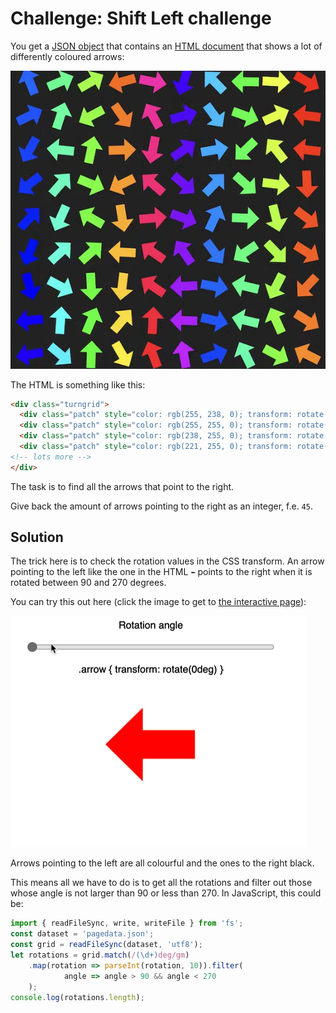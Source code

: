 # Challenge: Shift Left challenge

You get a [JSON object](dataset.json) that contains an [HTML document](gridpage.html) that shows a lot of differently coloured arrows:

![arrow grid with coloured arrows in all directions](arrows.png)

The HTML is something like this: 

```html
<div class="turngrid">
  <div class="patch" style="color: rgb(255, 238, 0); transform: rotate(200deg);">⬅</div>
  <div class="patch" style="color: rgb(255, 255, 0); transform: rotate(195deg);">⬅</div>
  <div class="patch" style="color: rgb(238, 255, 0); transform: rotate(93deg);">⬅</div>
  <div class="patch" style="color: rgb(221, 255, 0); transform: rotate(66deg);">⬅</div>
<!-- lots more -->
</div>
```

The task is to find all the arrows that point to the right.

Give back the amount of arrows pointing to the right as an integer, f.e. `45`. 

<!-- details -->
<!-- summary -->
## Solution
<!-- endsummary -->

The trick here is to check the rotation values in the CSS transform. An arrow pointing to the left like the one in the HTML `⬅` points to the right when it is rotated between 90 and 270 degrees. 

You can try this out here (click the image to get to [the interactive page](arrow-demo.html)):

[![screen recording of the demo in action](arrow-demo.gif)](arrow.demo.html)

Arrows pointing to the left are all colourful and the ones to the right black.

This means all we have to do is to get all the rotations and filter out those whose angle is not larger than 90 or less than 270. In JavaScript, this could be:

```javascript
import { readFileSync, write, writeFile } from 'fs';
const dataset = 'pagedata.json';
const grid = readFileSync(dataset, 'utf8');
let rotations = grid.match(/(\d+)deg/gm)
    .map(rotation => parseInt(rotation, 10)).filter(
            angle => angle > 90 && angle < 270
    );
console.log(rotations.length);
```

<!-- enddetails -->